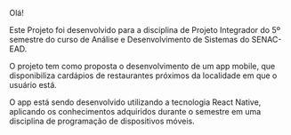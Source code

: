 Olá! 

Este Projeto foi desenvolvido para a disciplina de Projeto Integrador do 5º semestre do curso de Análise e Desenvolvimento de Sistemas do SENAC-EAD.

O projeto tem como proposta o desenvolvimento de um app mobile, que disponibiliza cardápios de restaurantes próximos da localidade em que o usuário está. 

O app está sendo desenvolvido utilizando a tecnologia React Native, aplicando os conhecimentos adquiridos durante o semestre em uma disciplina de programação de dispositivos móveis. 
